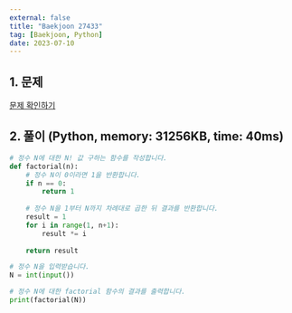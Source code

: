 ```yaml
---
external: false
title: "Baekjoon 27433"
tag: [Baekjoon, Python]
date: 2023-07-10
---
```


## 1. 문제

[문제 확인하기](https://www.acmicpc.net/problem/27433)

## 2. 풀이 (Python, memory: 31256KB, time: 40ms)

```python
# 정수 N에 대한 N! 값 구하는 함수를 작성합니다.
def factorial(n):
    # 정수 N이 0이라면 1을 반환합니다.
    if n == 0:
        return 1
    
    # 정수 N을 1부터 N까지 차례대로 곱한 뒤 결과를 반환합니다.
    result = 1
    for i in range(1, n+1):
        result *= i
    
    return result

# 정수 N을 입력받습니다.
N = int(input())

# 정수 N에 대한 factorial 함수의 결과를 출력합니다.
print(factorial(N))
```

